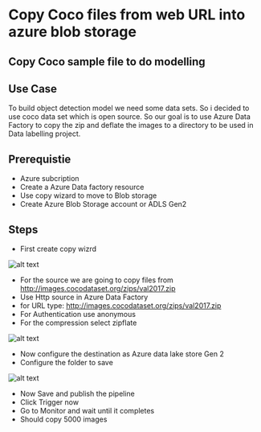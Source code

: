 # Copy Coco files from web URL into azure blob storage

## Copy Coco sample file to do modelling

## Use Case

To build object detection model we need some data sets. So i decided to use coco data set which is open source.
So our goal is to use Azure Data Factory to copy the zip and deflate the images to a directory to be used in Data labelling project.

## Prerequistie

- Azure subcription
- Create a Azure Data factory resource
- Use copy wizard to move to Blob storage
- Create Azure Blob Storage account or ADLS Gen2

## Steps

- First create copy wizrd

![alt text](https://github.com/balakreshnan/mlops/blob/master/images/cococp1.jpg "mlops deploy")

- For the source we are going to copy files from http://images.cocodataset.org/zips/val2017.zip
- Use Http source in Azure Data Factory
- for URL type: http://images.cocodataset.org/zips/val2017.zip
- For Authentication use anonymous
- For the compression select zipflate

![alt text](https://github.com/balakreshnan/mlops/blob/master/images/cococp2.jpg "mlops deploy")

- Now configure the destination as Azure data lake store Gen 2
- Configure the folder to save

![alt text](https://github.com/balakreshnan/mlops/blob/master/images/cococp3.jpg "mlops deploy")

- Now Save and publish the pipeline
- Click Trigger now
- Go to Monitor and wait until it completes
- Should copy 5000 images